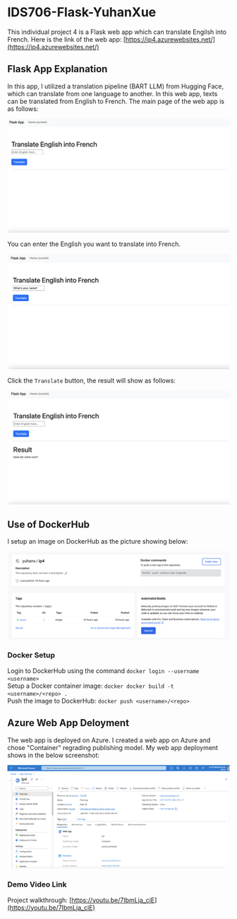# IDS706-Flask-YuhanXue

This individual project 4 is a Flask web app which can translate Engilsh into French.
Here is the link of the web app: [https://ip4.azurewebsites.net/](https://ip4.azurewebsites.net/)



## Flask App Explanation
In this app, I utilized a translation pipeline (BART LLM) from Hugging Face, which can translate from one language to another. In this web app, texts can be translated from English to French.
The main page of the web app is as follows:

![alt text](screenshots/main_page.png)

You can enter the English you want to translate into French.

![alt text](screenshots/input.png)

Click the `Translate` button, the result will show as follows:

![alt text](screenshots/output.png)



## Use of DockerHub
I setup an image on DockerHub as the picture showing below:

![alt text](screenshots/dockerhub.png)

### Docker Setup
Login to DockerHub using the command `docker login --username <username>` <br>
Setup a Docker container image: `docker docker build -t <username>/<repo> .`<br>
Push the image to DockerHub: `docker push <username>/<repo>`



## Azure Web App Deloyment
The web app is deployed on Azure. I created a web app on Azure and chose "Container" regrading publishing model. My web app deployment shows in the below screenshot:

![alt text](screenshots/azure.png)


### Demo Video Link
Project walkthrough: [https://youtu.be/7IbmLja_ciE](https://youtu.be/7IbmLja_ciE)